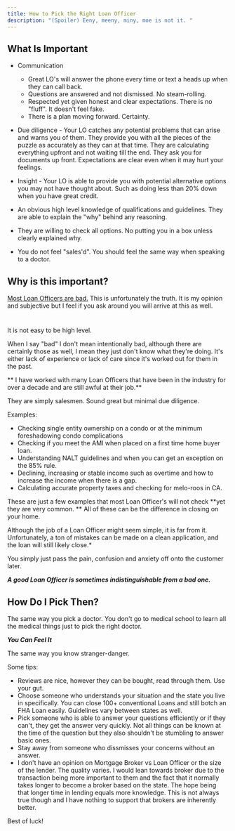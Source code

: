 ```yaml
---
title: How to Pick the Right Loan Officer
description: "(Spoiler) Eeny, meeny, miny, moe is not it. "
---
```


## What Is Important

* Communication
    * Great LO's will answer the phone every time or text a heads up when they can call back. 
    * Questions are answered and not dismissed. No steam-rolling.
    * Respected yet given honest and clear expectations. There is no "fluff". It doesn't feel fake.
    * There is a plan moving forward. Certainty.

* Due diligence - Your LO catches any potential problems that can arise and warns you of them. They provide you 
with all the pieces of the puzzle as accurately as they can at that time. They are calculating everything upfront and 
not waiting till the end. They ask you for documents up front. 
Expectations are clear even when it may hurt your feelings.

* Insight - Your LO is able to provide you with potential alternative options you may not have thought about. Such as doing less than 20% down when you have great credit.

* An obvious high level knowledge of qualifications and guidelines. They are able to explain the "why" behind 
any reasoning. 

* They are willing to check all options. No putting you in a box unless clearly explained why. 

* You do not feel "sales'd". You should feel the same way when speaking to a doctor.  

## Why is this important?

<u>Most Loan Officers are bad.</u> This is unfortunately the truth. 
It is my opinion and subjective but I feel if you ask around you will arrive at this as well. 

#

It is not easy to be high level. 

When I say "bad" I don't mean intentionally bad, although there are certainly those as well, 
I mean they just don't know what they're doing. It's either lack of experience or lack of care since
it's worked out for them in the past. 

** I have worked with many Loan Officers that have been in the industry
for over a decade and are still awful at their job.**

They are simply salesmen. Sound great but minimal due diligence. 

Examples:

- Checking single entity ownership on a condo or at the minimum foreshadowing condo complications
- Checking if you meet the AMI when placed on a first time home buyer loan. 
- Understanding NALT guidelines and when you can get an exception on the 85% rule. 
- Declining, increasing or stable income such as overtime and how to increase the income when there is a gap. 
- Calculating accurate property taxes and checking for melo-roos in CA.

These are just a few examples that most Loan Officer's 
will not check **yet they are very common. ** All of these can be the difference in closing on your home. 

Although the job of a Loan Officer might seem simple, it is far from it. Unfortunately, a ton of mistakes can be made on a clean application, 
and the loan will still likely close.*   

You simply just pass the pain, confusion and anxiety off onto the customer later. 

***A good Loan Officer is sometimes indistinguishable from a bad one.***

## How Do I Pick Then? 

The same way you pick a doctor. You don't go to medical school to learn all the medical things just 
to pick the right doctor.

***You Can Feel It***

The same way you know stranger-danger. 

Some tips:

 - Reviews are nice, however they can be bought, read through them. Use your gut. 
 - Choose someone who understands your situation and the state you live in specifically. You can close 100+ conventional Loans and still botch 
 an FHA Loan easily. Guidelines vary between states as well.
 - Pick someone who is able to answer your questions efficiently or if they can't, they get the answer very quickly. Not all 
 things can be known at the time of the question but they also shouldn't be stumbling to answer basic ones.
 - Stay away from someone who dissmisses your concerns without an answer.
 - I don't have an opinion on Mortgage Broker vs Loan Officer or the size of the lender. The quality varies. I would lean towards broker 
 due to the transaction being more important to them and the fact that it normally takes longer to become a broker based on the state. 
 The hope being that longer time in lending equals more knowledge. This is not always true though and I have nothing to support that brokers are inherently better.

Best of luck! 

